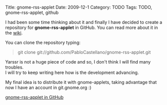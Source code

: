 Title: gnome-rss-applet
Date: 2009-12-1
Category: TODO
Tags: TODO, gnome-rss-applet, github

I had been some time thinking about it and finally I have decided to create a repository for **gnome-rss-applet** in GitHub.
You can read more about it in the [wiki](http://wiki.github.com/PabloCastellano/gnome-rss-applet).

You can clone the repository typing:

> git clone git://github.com/PabloCastellano/gnome-rss-applet.git

Yarssr is not a huge piece of code and so, I don't think I will find many troubles.  
I will try to keep writing here how is the development advancing.

My final idea is to distribute it with gnome-applets, taking advantage that now I have an account in git.gnome.org :)

[gnome-rss-applet in GitHub](https://github.com/PabloCastellano/gnome-rss-applet)
